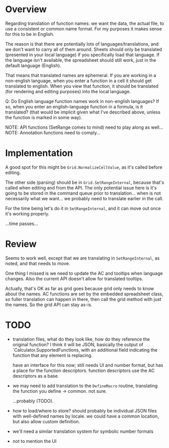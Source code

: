 
# Overview

Regarding translation of function names: we want the data, the actual file,
to use a consistent or common name format. For my purposes it makes sense
for this to be in English.

The reason is that there are potentially lots of languages/translations, and
we don't want to carry all of them around. Sheets should only be translated
(presented in your local language) if you specifically load that language. If
the language isn't available, the spreadsheet should still work, just in the
default language (English).

That means that translated names are ephemeral. If you are working in a 
non-english language, when you enter a function in a cell it should get 
translated to english. When you view that function, it should be translated
(for rendering and editing purposes) into the local language.

Q: Do English language function names work in non-english languages? If so, 
   when you enter an english-language function in a formula, is it translated?
   (that would be implicit given what I've described above, unless the function
   is marked in some way).

NOTE: API functions (SetRange comes to mind) need to play along as well...
NOTE: Annotation functions need to comply...

# Implementation

A good spot for this might be `Grid.NormalizeCellValue`, as it's called before
editing.

The other side (parsing) should be in `Grid.SetRangeInternal`, because that's
called when editing and from the API. The only potential issue here is it's 
going to be stored in the command queue prior to translation... when is not 
necessarily what we want... we probably need to translate earlier in the call.

For the time being let's do it in `SetRangeInternal`, and it can move out once
it's working properly.

...time passes...

# Review

Seems to work well, except that we are translating in `SetRangeInternal`, as 
noted, and that needs to move. 

One thing I missed is we need to update the AC and tooltips when language 
changes. Also the current API doesn't allow for translated tooltips.

Actually, that's OK as far as grid goes because grid only needs to know about
the names. AC functions are set by the embedded spreadsheet class, so fuller
translation can happen in there, then call the grid method with just the names.
So the grid API can stay as-is.

# TODO

 - translation files, what do they look like, how do they reference the 
   original function? I think it will be JSON, basically the output of 
   `Calculator.SupportedFunctions, with an additional field indicating the 
   function that any element is replacing.

   have an interface for this now; still needs UI and number format, but 
   has a place for the function descriptors. function descriptors use the 
   AC descriptors as a base.

 - we may need to add translation to the `DefineMacro` routine, translating
   the function you define -> common. not sure.

   ...probably (TODO).

 - how to load/where to store? should probably be individual JSON files with
   well-defined names by locale. we could have a common location, but also
   allow custom definition.

 - we'll need a similar translation system for symbolic number formats
 - not to mention the UI


